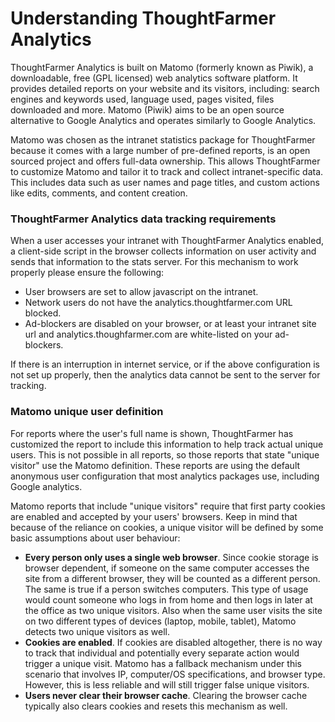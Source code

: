# Understanding ThoughtFarmer Analytics

ThoughtFarmer Analytics is built on Matomo \(formerly known as Piwik\), a downloadable, free \(GPL licensed\) web analytics software platform. It provides detailed reports on your website and its visitors, including: search engines and keywords used, language used, pages visited, files downloaded and more. Matomo \(Piwik\) aims to be an open source alternative to Google Analytics and operates similarly to Google Analytics.  
  
Matomo was chosen as the intranet statistics package for ThoughtFarmer because it comes with a large number of pre-defined reports, is an open sourced project and offers full-data ownership. This allows ThoughtFarmer to customize Matomo and tailor it to track and collect intranet-specific data. This includes data such as user names and page titles, and custom actions like edits, comments, and content creation.

### ThoughtFarmer Analytics data tracking requirements

When a user accesses your intranet with ThoughtFarmer Analytics enabled, a client-side script in the browser collects information on user activity and sends that information to the stats server. For this mechanism to work properly please ensure the following:

* User browsers are set to allow javascript on the intranet.
* Network users do not have the analytics.thoughtfarmer.com URL blocked.
* Ad-blockers are disabled on your browser, or at least your intranet site url and analytics.thoughfarmer.com are white-listed on your ad-blockers.

If there is an interruption in internet service, or if the above configuration is not set up properly, then the analytics data cannot be sent to the server for tracking.

### Matomo unique user definition

For reports where the user's full name is shown, ThoughtFarmer has customized the report to include this information to help track actual unique users. This is not possible in all reports, so those reports that state "unique visitor" use the Matomo definition. These reports are using the default anonymous user configuration that most analytics packages use, including Google analytics.  
  
Matomo reports that include "unique visitors" require that first party cookies are enabled and accepted by your users' browsers. Keep in mind that because of the reliance on cookies, a unique visitor will be defined by some basic assumptions about user behaviour:

* **Every person only uses a single web browser**. Since cookie storage is browser dependent, if someone on the same computer accesses the site from a different browser, they will be counted as a different person. The same is true if a person switches computers. This type of usage would count someone who logs in from home and then logs in later at the office as two unique visitors. Also when the same user visits the site on two different types of devices \(laptop, mobile, tablet\), Matomo detects two unique visitors as well.
* **Cookies are enabled**. If cookies are disabled altogether, there is no way to track that individual and potentially every separate action would trigger a unique visit. Matomo has a fallback mechanism under this scenario that involves IP, computer/OS specifications, and browser type. However, this is less reliable and will still trigger false unique visitors.
* **Users never clear their browser cache**. Clearing the browser cache typically also clears cookies and resets this mechanism as well.

